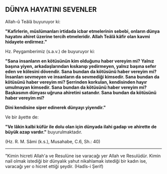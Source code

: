 ## DÜNYA HAYATINI SEVENLER

Allah-û Teâlâ buyuruyor ki:

**"Kafirlerin, müslümanları irtidada icbar etme­lerinin sebebi, onların dünya hayatını ahiret üze­rine tercih etmeleridir. Allah Teâlâ kâfir olan kavmi hidayete erdirmez."**

Hz. Peygamberimiz (s.a.v.) de buyuruyor ki:

**"Sana insanların en kötüsünün kim olduğunu haber vereyim mi? Yalnız başına yiyen, arkadaş­larından kıskanıp yedirmeyen, yalnız başına se­fer eden ve kölesini dövendir. Sana bundan da kötüsünü haber vereyim mi? İnsanları sevmeyen ve insanların da sevmediği kimsedir. Sana bun­dan da kötüsünü haber vereyim mi? Şerrinden korkulan, kendisinden hayır umulmayan kimse­dir. Sana bundan da kötüsünü haber vereyim mi? Başkasının dünyası uğruna ahiretini satan­dır. Sana bundan da kötüsünü haber vereyim mi?**

**Dini kendisine siper edinerek dünyayı yiyen­dir."**

Ve bir âyette de:

**"Ve lâkin kalbi küfür ile dolu olan için dünya­da ilahi gadap ve ahirette de büyük azap vardır."** buyurulmaktadır.

(Hz. R. M. Sâmi (k.s.), Musahabe, C.6, Sh.: 40)

<hr>

"Kimin hicreti Allah'a ve Resulüne ise varaca­ğı yer Allah ve Resulüdür. Kimin nail olmak is­tediği bir dünyalık yahut nikahlamak istediği bir kadın ise, varacağı yer o hicret ettiği şeydir. (Hadîs-i Şerif)

